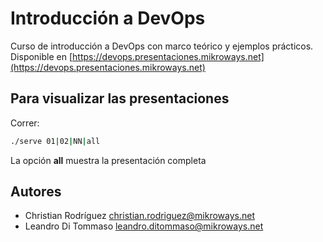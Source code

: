 # Introducción a DevOps

Curso de introducción a DevOps con marco teórico y ejemplos prácticos.
Disponible en [https://devops.presentaciones.mikroways.net](https://devops.presentaciones.mikroways.net)

## Para visualizar las presentaciones

Correr:

```bash
./serve 01|02|NN|all
```

La opción **all** muestra la presentación completa

## Autores

* Christian Rodríguez <christian.rodriguez@mikroways.net>
* Leandro Di Tommaso <leandro.ditommaso@mikroways.net>
